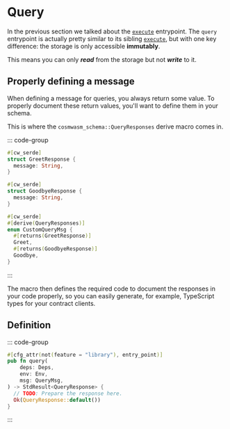 # Query

In the previous section we talked about the [`execute`](./execute) entrypoint.
The `query` entrypoint is actually pretty similar to its sibling [`execute`](./execute),
but with one key difference: the storage is only accessible **immutably**.

This means you can only _**read**_ from the storage but not _**write**_ to it.

## Properly defining a message

When defining a message for queries, you always return some value.
To properly document these return values, you'll want to define them in your schema.

This is where the `cosmwasm_schema::QueryResponses` derive macro comes in.

::: code-group

```Rust [contract.rs]
#[cw_serde]
struct GreetResponse {
  message: String,
}

#[cw_serde]
struct GoodbyeResponse {
  message: String,
}

#[cw_serde]
#[derive(QueryResponses)]
enum CustomQueryMsg {
  #[returns(GreetResponse)]
  Greet,
  #[returns(GoodbyeResponse)]
  Goodbye,
}
```

:::

The macro then defines the required code to document the responses in your code properly,
so you can easily generate, for example, TypeScript types for your contract clients.

## Definition

::: code-group

```Rust [contract.rs]
#[cfg_attr(not(feature = "library"), entry_point)]
pub fn query(
    deps: Deps,
    env: Env,
    msg: QueryMsg,
) -> StdResult<QueryResponse> {
  // TODO: Prepare the response here.
  Ok(QueryResponse::default())
}
```

:::
